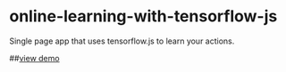 # online-learning-with-tensorflow-js
Single page app that uses tensorflow.js to learn your actions.

##[view demo](https://zackakil.github.io/online-learning-with-tensorflow-js/)
